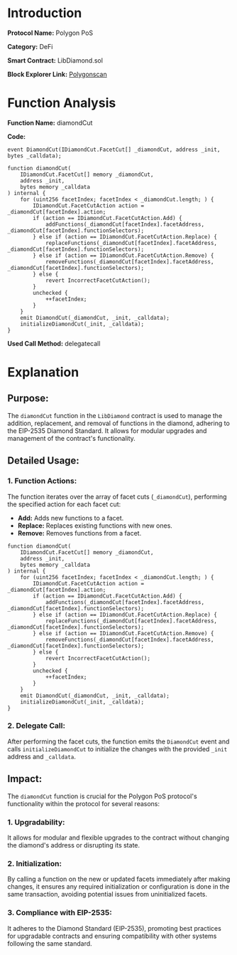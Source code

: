 # Introduction

**Protocol Name:** Polygon PoS

**Category:** DeFi

**Smart Contract:** LibDiamond.sol

**Block Explorer Link:** [Polygonscan](https://polygonscan.com/address/0x1231deb6f5749ef6ce6943a275a1d3e7486f4eae#code#F2#L15)

# Function Analysis

**Function Name:** diamondCut

**Code:**
```solidity
event DiamondCut(IDiamondCut.FacetCut[] _diamondCut, address _init, bytes _calldata);

function diamondCut(
    IDiamondCut.FacetCut[] memory _diamondCut,
    address _init,
    bytes memory _calldata
) internal {
    for (uint256 facetIndex; facetIndex < _diamondCut.length; ) {
        IDiamondCut.FacetCutAction action = _diamondCut[facetIndex].action;
        if (action == IDiamondCut.FacetCutAction.Add) {
            addFunctions(_diamondCut[facetIndex].facetAddress, _diamondCut[facetIndex].functionSelectors);
        } else if (action == IDiamondCut.FacetCutAction.Replace) {
            replaceFunctions(_diamondCut[facetIndex].facetAddress, _diamondCut[facetIndex].functionSelectors);
        } else if (action == IDiamondCut.FacetCutAction.Remove) {
            removeFunctions(_diamondCut[facetIndex].facetAddress, _diamondCut[facetIndex].functionSelectors);
        } else {
            revert IncorrectFacetCutAction();
        }
        unchecked {
            ++facetIndex;
        }
    }
    emit DiamondCut(_diamondCut, _init, _calldata);
    initializeDiamondCut(_init, _calldata);
}
```

**Used Call Method:** delegatecall

# Explanation

## **Purpose:**
The `diamondCut` function in the `LibDiamond` contract is used to manage the addition, replacement, and removal of functions in the diamond, adhering to the EIP-2535 Diamond Standard. It allows for modular upgrades and management of the contract's functionality.

## **Detailed Usage:**

### **1. Function Actions:**
The function iterates over the array of facet cuts (`_diamondCut`), performing the specified action for each facet cut:

- **Add:** Adds new functions to a facet.
- **Replace:** Replaces existing functions with new ones.
- **Remove:** Removes functions from a facet.

```solidity
function diamondCut(
    IDiamondCut.FacetCut[] memory _diamondCut,
    address _init,
    bytes memory _calldata
) internal {
    for (uint256 facetIndex; facetIndex < _diamondCut.length; ) {
        IDiamondCut.FacetCutAction action = _diamondCut[facetIndex].action;
        if (action == IDiamondCut.FacetCutAction.Add) {
            addFunctions(_diamondCut[facetIndex].facetAddress, _diamondCut[facetIndex].functionSelectors);
        } else if (action == IDiamondCut.FacetCutAction.Replace) {
            replaceFunctions(_diamondCut[facetIndex].facetAddress, _diamondCut[facetIndex].functionSelectors);
        } else if (action == IDiamondCut.FacetCutAction.Remove) {
            removeFunctions(_diamondCut[facetIndex].facetAddress, _diamondCut[facetIndex].functionSelectors);
        } else {
            revert IncorrectFacetCutAction();
        }
        unchecked {
            ++facetIndex;
        }
    }
    emit DiamondCut(_diamondCut, _init, _calldata);
    initializeDiamondCut(_init, _calldata);
}
```

### **2. Delegate Call:**
After performing the facet cuts, the function emits the `DiamondCut` event and calls `initializeDiamondCut` to initialize the changes with the provided `_init` address and `_calldata`.

## **Impact:**

The `diamondCut` function is crucial for the Polygon PoS protocol's functionality within the protocol for several reasons:

### **1. Upgradability:** 
It allows for modular and flexible upgrades to the contract without changing the diamond's address or disrupting its state.

### **2. Initialization:**
By calling a function on the new or updated facets immediately after making changes, it ensures any required initialization or configuration is done in the same transaction, avoiding potential issues from uninitialized facets.

### **3. Compliance with EIP-2535:**
It adheres to the Diamond Standard (EIP-2535), promoting best practices for upgradable contracts and ensuring compatibility with other systems following the same standard.
